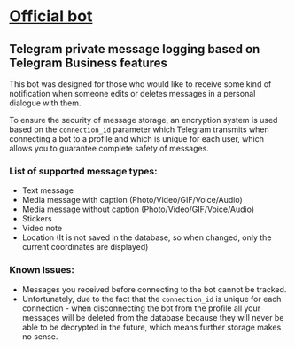 # [Official bot](https://t.me/MessageLoggingBot) 

## Telegram private message logging based on Telegram Business features

This bot was designed for those who would like to receive some kind of notification when someone edits or 
deletes messages in a personal dialogue with them.

To ensure the security of message storage, an encryption system is used based on the `connection_id` parameter 
which Telegram transmits when connecting a bot to a profile and which is unique for each user, which 
allows you to guarantee complete safety of messages.

### List of supported message types:
- Text message
- Media message with caption (Photo/Video/GIF/Voice/Audio)
- Media message without caption (Photo/Video/GIF/Voice/Audio)
- Stickers
- Video note
- Location (It is not saved in the database, so when changed, only the current coordinates are displayed)

### Known Issues:
- Messages you received before connecting to the bot cannot be tracked.
- Unfortunately, due to the fact that the `connection_id` is unique for each connection - when disconnecting the bot from the profile
all your messages will be deleted from the database because they will never be able to be decrypted in the future, which means further 
storage makes no sense.